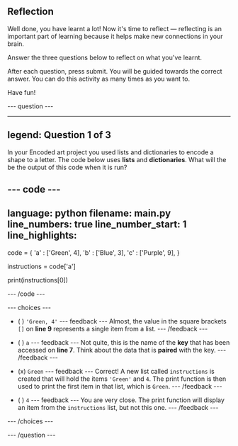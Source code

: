 ## Reflection

Well done, you have learnt a lot! Now it's time to reflect — reflecting is an important part of learning because it helps make new connections in your brain.

Answer the three questions below to reflect on what you've learnt.

After each question, press submit. You will be guided towards the correct answer. You can do this activity as many times as you want to.

Have fun!

--- question ---

---
legend: Question 1 of 3
---
In your Encoded art project you used lists and dictionaries to encode a shape to a letter. The code below uses **lists** and **dictionaries**. What will the be the output of this code when it is run?

--- code ---
---
language: python
filename: main.py
line_numbers: true
line_number_start: 1
line_highlights: 
---
code = {
    'a' : ['Green', 4],
    'b' : ['Blue', 3],
    'c' : ['Purple', 9],
}

instructions = code['a']

print(instructions[0])

--- /code ---

--- choices ---

- ( )
`'Green, 4'`
  --- feedback ---
Almost, the value in the square brackets `[]` on **line 9** represents a single item from a list. 
  --- /feedback ---

- ( )
`a`
  --- feedback ---
Not quite, this is the name of the **key** that has been accessed on **line 7**. Think about the data that is **paired** with the key. 
  --- /feedback ---

- (x) 
`Green`
  --- feedback ---
Correct! A new list called `instructions` is created that will hold the items `'Green'` and `4`. The print function is then used to print the first item in that list, which is `Green`.
  --- /feedback ---

- ( ) 
`4`
  --- feedback ---
You are very close. The print function will display an item from the `instructions` list, but not this one. 
  --- /feedback ---

--- /choices ---

--- /question ---
